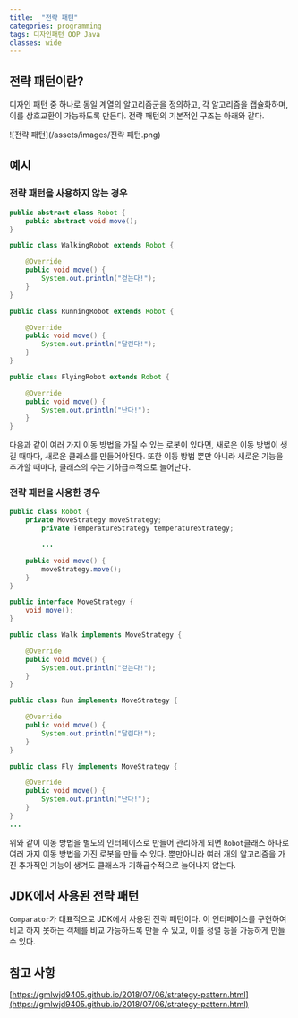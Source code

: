 ```yaml
---
title:  "전략 패턴"
categories: programming
tags: 디자인패턴 OOP Java
classes: wide
---
```


## 전략 패턴이란?

디자인 패턴 중 하나로 동일 계열의 알고리즘군을 정의하고, 각 알고리즘을 캡슐화하며, 이를 상호교환이 가능하도록 만든다. 전략 패턴의 기본적인 구조는 아래와 같다.

![전략 패턴](/assets/images/전략 패턴.png)

## 예시

### 전략 패턴을 사용하지 않는 경우

```java
public abstract class Robot {
    public abstract void move();
}

public class WalkingRobot extends Robot {

    @Override
    public void move() {
        System.out.println("걷는다!");
    }
}

public class RunningRobot extends Robot {

    @Override
    public void move() {
        System.out.println("달린다!");
    }
}

public class FlyingRobot extends Robot {

    @Override
    public void move() {
        System.out.println("난다!");
    }
}
```

다음과 같이 여러 가지 이동 방법을 가질 수 있는 로봇이 있다면, 새로운 이동 방법이 생길 때마다, 새로운 클래스를 만들어야된다. 또한 이동 방법 뿐만 아니라 새로운 기능을 추가할 때마다, 클래스의 수는 기하급수적으로 늘어난다.

### 전략 패턴을 사용한 경우

```java
public class Robot {
    private MoveStrategy moveStrategy;
		private TemperatureStrategy temperatureStrategy;

		...

    public void move() {
        moveStrategy.move();
    }
}

public interface MoveStrategy {
    void move();
}

public class Walk implements MoveStrategy {

    @Override
    public void move() {
        System.out.println("걷는다!");
    }
}

public class Run implements MoveStrategy {

    @Override
    public void move() {
        System.out.println("달린다!");
    }
}

public class Fly implements MoveStrategy {

    @Override
    public void move() {
        System.out.println("난다!");
    }
}
...
```

위와 같이 이동 방법을 별도의 인터페이스로 만들어 관리하게 되면 `Robot`클래스 하나로 여러 가지 이동 방법을 가진 로봇을 만들 수 있다. 뿐만아니라 여러 개의 알고리즘을 가진 추가적인 기능이 생겨도 클래스가 기하급수적으로 늘어나지 않는다.

## JDK에서 사용된 전략 패턴

`Comparator`가 대표적으로 JDK에서 사용된 전략 패턴이다. 이 인터페이스를 구현하여 비교 하지 못하는 객체를 비교 가능하도록 만들 수 있고, 이를 정렬 등을 가능하게 만들 수 있다.

## 참고 사항

[https://gmlwjd9405.github.io/2018/07/06/strategy-pattern.html](https://gmlwjd9405.github.io/2018/07/06/strategy-pattern.html)